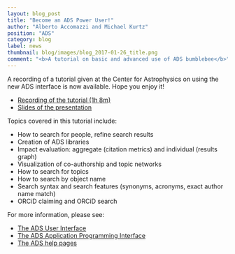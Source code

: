 ```yaml
---
layout: blog_post
title: "Become an ADS Power User!"
author: "Alberto Accomazzi and Michael Kurtz"
position: "ADS"
category: blog
label: news
thumbnail: blog/images/blog_2017-01-26_title.png
comment: "<b>A tutorial on basic and advanced use of ADS bumblebee</b>"
---
```



A recording of a tutorial given at the Center for Astrophysics on using the new ADS interface is now available.  Hope you enjoy it!

   * [Recording of the tutorial (1h 8m)](https://youtu.be/q7RXnVyieRM)
   * [Slides of the presentation](https://docs.google.com/presentation/d/1Nob5D2JEW131E4IfpNYE--eHienKQbwdauTcTvSWl38/edit?usp=sharing)

Topics covered in this tutorial include:

   * How to search for people, refine search results
   * Creation of ADS libraries
   * Impact evaluation: aggregate (citation metrics) and individual (results graph)
   * Visualization of co-authorship and topic networks
   * How to search for topics
   * How to search by object name
   * Search syntax and search features (synonyms, acronyms, exact author name match)
   * ORCiD claiming and ORCiD search

For more information, please see:

  * [The ADS User Interface](https://ui.adsabs.harvard.edu)
  * [The ADS Application Programming Interface](https://github.com/adsabs/adsabs-dev-api)
  * [The ADS help pages](../help/)








